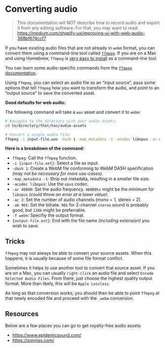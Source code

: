 # Converting audio

> This documentation will NOT describe how to record audio and export it from any editing software. For that, you may want to read: <https://medium.com/shopify-ux/improving-ui-with-web-audio-368bf674ccf7>

If you have existing audio files that are not already in `webm` format, you can convert them using a command-line tool called [`ffmpeg`](https://ffmpeg.org/). If you are on a Mac and using Homebrew, `ffmpeg` is [very easy to install](https://formulae.brew.sh/formula/ffmpeg) as a command-line tool.

You can learn some audio-specific commands from the [`ffmpeg` documentation](https://ffmpeg.org/ffmpeg.html#Audio-Options).

Using `ffmpeg`, you can select an audio file as an “input source”, pass some options that tell `ffmpeg` how you want to transform the audio, and point to an “output source” to save the converted asset.

**Good defaults for web audio:**

The following command will take a `wav` asset and convert it to `webm`:

```sh
# Navigate to the directory with your audio assets:
cd to/directory/that/has/audio-assets

# Convert a single audio file:
ffmpeg -i input-file.wav -dash 1 -map_metadata -1 -acodec libopus -ar 48000 -ac 2 -ab 96k -f webm output-file.webm
```

**Here is a breakdown of the command:**

- `ffmpeg`: Call the `ffmpeg` function.
- `-i {input-file.ext}`: Select a file as input.
- `-dash 1`: Create a WebM file conforming to WebM DASH specification _(may not be necessary for more use-cases)_.
- `-map_metadata -1`: Strip out metadata, resulting in a smaller file size.
- `-acodec libopus`: Use the `opus` codec.
- `-ar 48000`: Set the audio frequency. `48000hz` might be the minimum for `libopus` _(could throw an error at a lower value)_.
- `-ac 2`: Set the number of audio channels (mono = 1, stereo = 2).
- `-ab 96k`: Set the bitrate. `96k` for 2-channel `stereo` sound is probably good, but `128k` might be preferrable.
- `-f webm`: Specifiy the output format.
- `{output-file.ext}`: End with the file name _(including extension)_ you wish to save.

## Tricks

`ffmpeg` may not always be able to convert your source assets. When this happens, it is usually because of some file format conflict.

Sometimes it helps to use another tool to convert that source asset. If you are on a Mac, you can usually `right-click` an audio file and select `Encode Selected Audio Files`. From there, just choose the highest quality output format. More than likely, this will be `Apple Lossless`.

As long as that conversion works, you should then be able to point `ffmpeg` at that newly encoded file and proceed with the `.webm` conversion.

## Resources

Below are a few places you can go to get royalty-free audio assets:

- <https://www.epidemicsound.com/>
- <https://sonniss.com/>
